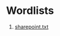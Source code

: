 
# Wordlists

1. [sharepoint.txt](https://raw.githubusercontent.com/danielmiessler/SecLists/master/Discovery/Web-Content/CMS/sharepoint.txt)